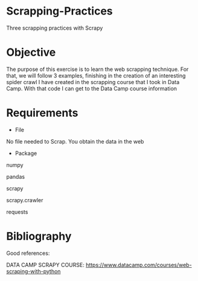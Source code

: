 # Scrapping-Practices

 Three scrapping practices with Scrapy
 
# Objective

The purpose of this exercise is to learn the web scrapping technique. For that, we will follow 3 examples, finishing in the creation of an interesting spider crawl I have created in the scrapping course that I took in Data Camp. 
With that code I can get to the Data Camp course information

# Requirements

- File

No file needed to Scrap. You obtain the data in the web


- Package

numpy

pandas

scrapy

scrapy.crawler

requests


# Bibliography

Good references:

DATA CAMP SCRAPY COURSE: https://www.datacamp.com/courses/web-scraping-with-python
